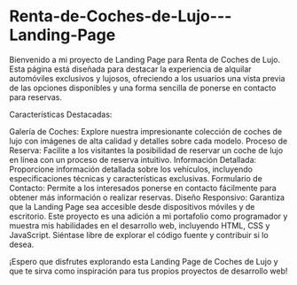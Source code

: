 # Renta-de-Coches-de-Lujo---Landing-Page
Bienvenido a mi proyecto de Landing Page para Renta de Coches de Lujo. Esta página está diseñada para destacar la experiencia de alquilar automóviles exclusivos y lujosos, ofreciendo a los usuarios una vista previa de las opciones disponibles y una forma sencilla de ponerse en contacto para reservas.

Características Destacadas:

Galería de Coches: Explore nuestra impresionante colección de coches de lujo con imágenes de alta calidad y detalles sobre cada modelo.
Proceso de Reserva: Facilite a los visitantes la posibilidad de reservar un coche de lujo en línea con un proceso de reserva intuitivo.
Información Detallada: Proporcione información detallada sobre los vehículos, incluyendo especificaciones técnicas y características exclusivas.
Formulario de Contacto: Permite a los interesados ponerse en contacto fácilmente para obtener más información o realizar reservas.
Diseño Responsivo: Garantiza que la Landing Page sea accesible desde dispositivos móviles y de escritorio.
Este proyecto es una adición a mi portafolio como programador y muestra mis habilidades en el desarrollo web, incluyendo HTML, CSS y JavaScript. Siéntase libre de explorar el código fuente y contribuir si lo desea.

¡Espero que disfrutes explorando esta Landing Page de Coches de Lujo y que te sirva como inspiración para tus propios proyectos de desarrollo web!
